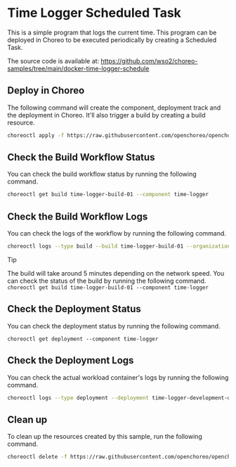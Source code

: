 # Time Logger Scheduled Task

This is a simple program that logs the current time. This program can be deployed in Choreo to be executed periodically by creating a Scheduled Task.

The source code is available at:
https://github.com/wso2/choreo-samples/tree/main/docker-time-logger-schedule

## Deploy in Choreo

The following command will create the component, deployment track and the deployment in Choreo. It'll also trigger a build by creating a build resource. 

```bash
choreoctl apply -f https://raw.githubusercontent.com/openchoreo/openchoreo/main/samples/deploying-applications/build-from-source/time-logger-task/time-logger.yaml
```

## Check the Build Workflow Status

You can check the build workflow status by running the following command.

```bash
choreoctl get build time-logger-build-01 --component time-logger
```

## Check the Build Workflow Logs

You can check the logs of the workflow by running the following command.

```bash
choreoctl logs --type build --build time-logger-build-01 --organization default-org --project default-project --component time-logger
```

> [!TIP]
> The build will take around 5 minutes depending on the network speed.
> You can check the status of the build by running the following command.
> `choreoctl get build time-logger-build-01 --component time-logger`

## Check the Deployment Status

You can check the deployment status by running the following command.

```shell
choreoctl get deployment --component time-logger
```

## Check the Deployment Logs

You can check the actual workload container's logs by running the following command.

```bash
choreoctl logs --type deployment --deployment time-logger-development-deployment --component time-logger
```

## Clean up

To clean up the resources created by this sample, run the following command.

```bash
choreoctl delete -f https://raw.githubusercontent.com/openchoreo/openchoreo/main/samples/deploying-applications/build-from-source/time-logger-task/time-logger.yaml
```
